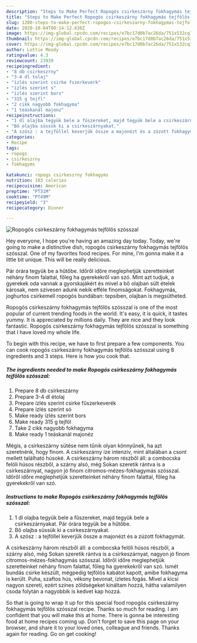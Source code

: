 ```yaml
---
description: "Steps to Make Perfect Ropogós csirkeszárny fokhagymás tejfölös szósszal"
title: "Steps to Make Perfect Ropogós csirkeszárny fokhagymás tejfölös szósszal"
slug: 1200-steps-to-make-perfect-ropogos-csirkeszarny-fokhagymas-tejfolos-szosszal
date: 2020-10-04T00:14:12.636Z
image: https://img-global.cpcdn.com/recipes/e7bc17d0b7ac26da/751x532cq70/ropogos-csirkeszarny-fokhagymas-tejfolos-szosszal-recept-foto.jpg
thumbnail: https://img-global.cpcdn.com/recipes/e7bc17d0b7ac26da/751x532cq70/ropogos-csirkeszarny-fokhagymas-tejfolos-szosszal-recept-foto.jpg
cover: https://img-global.cpcdn.com/recipes/e7bc17d0b7ac26da/751x532cq70/ropogos-csirkeszarny-fokhagymas-tejfolos-szosszal-recept-foto.jpg
author: Lottie Moody
ratingvalue: 4.3
reviewcount: 23939
recipeingredient:
- "8 db csirkeszrny"
- "3-4 dl tolaj"
- "ízlés szerint csirke fszerkeverk"
- "ízlés szerint s"
- "ízlés szerint bors"
- "315 g tejfl"
- "2 cikk nagyobb fokhagyma"
- "1 teáskanál majonz"
recipeinstructions:
- "1 dl olajba tegyük bele a fűszereket, majd tegyük bele a csirkeszárnyakat. Pár órára tegyük be a hűtőbe."
- "Bő olajba süssük ki a csirkeszárnyakat."
- "A szósz : a tejföllel keverjük össze a majonézt és a zúzott fokhagymát."
categories:
- Recipe
tags:
- ropogs
- csirkeszrny
- fokhagyms

katakunci: ropogs csirkeszrny fokhagyms 
nutrition: 103 calories
recipecuisine: American
preptime: "PT31M"
cooktime: "PT49M"
recipeyield: "3"
recipecategory: Dinner

---
```



![Ropogós csirkeszárny fokhagymás tejfölös szósszal](https://img-global.cpcdn.com/recipes/e7bc17d0b7ac26da/751x532cq70/ropogos-csirkeszarny-fokhagymas-tejfolos-szosszal-recept-foto.jpg)

Hey everyone, I hope you're having an amazing day today. Today, we're going to make a distinctive dish, ropogós csirkeszárny fokhagymás tejfölös szósszal. One of my favorites food recipes. For mine, I'm gonna make it a little bit unique. This will be really delicious.

Pár órára tegyük be a hűtőbe. Időről időre meglephetjük szeretteinket néhány finom falattal, főleg ha gyerekekről van szó. Mint azt tudjuk, a gyerekek oda vannak a gyorskajákért és mivel a bő olajban sült ételek károsak, nem szívesen adunk nekik efféle finomságokat. Fokhagymás, joghurtos csirkemell ropogós bundában: tepsiben, olajban is megsütheted.

Ropogós csirkeszárny fokhagymás tejfölös szósszal is one of the most popular of current trending foods in the world. It's easy, it is quick, it tastes yummy. It is appreciated by millions daily. They are nice and they look fantastic. Ropogós csirkeszárny fokhagymás tejfölös szósszal is something that I have loved my whole life.


To begin with this recipe, we have to first prepare a few components. You can cook ropogós csirkeszárny fokhagymás tejfölös szósszal using 8 ingredients and 3 steps. Here is how you cook that.

<!--inarticleads1-->

##### The ingredients needed to make Ropogós csirkeszárny fokhagymás tejfölös szósszal:

1. Prepare 8 db csirkeszárny
1. Prepare 3-4 dl étolaj
1. Prepare ízlés szerint csirke fűszerkeverék
1. Prepare ízlés szerint só
1. Make ready ízlés szerint bors
1. Make ready 315 g tejföl
1. Take 2 cikk nagyobb fokhagyma
1. Make ready 1 teáskanál majonéz


Mégis, a csirkeszárny sütése nem tűnik olyan könnyűnek, ha azt szeretnénk, hogy finom. A csirkeszárny íze intenzív, mint általában a csont mellett található húsoké. A csirkeszárny három részből áll: a combocska felöli húsos részből, a szárny alsó, még Sokan szeretik rántva is a csirkeszárnyat, nagyon jó finom citromos-mézes-fokhagymás szósszal. Időről időre meglephetjük szeretteinket néhány finom falattal, főleg ha gyerekekről van szó. 

<!--inarticleads2-->

##### Instructions to make Ropogós csirkeszárny fokhagymás tejfölös szósszal:

1. 1 dl olajba tegyük bele a fűszereket, majd tegyük bele a csirkeszárnyakat. Pár órára tegyük be a hűtőbe.
1. Bő olajba süssük ki a csirkeszárnyakat.
1. A szósz : a tejföllel keverjük össze a majonézt és a zúzott fokhagymát.


A csirkeszárny három részből áll: a combocska felöli húsos részből, a szárny alsó, még Sokan szeretik rántva is a csirkeszárnyat, nagyon jó finom citromos-mézes-fokhagymás szósszal. Időről időre meglephetjük szeretteinket néhány finom falattal, főleg ha gyerekekről van szó. Ismét bundás csirke készült, mégpedig tejfölös kabátot kapott, amibe fokhagyma is került. Puha, szaftos hús, vékony bevonat, ízletes fogás. Mivel a kicsi nagyon szereti, ezért színes zöldségeket kínáltam hozzá, hátha valamilyen csoda folytán a nagyobbik is kedvet kap hozzá. 

So that is going to wrap it up for this special food ropogós csirkeszárny fokhagymás tejfölös szósszal recipe. Thanks so much for reading. I am confident that you will make this at home. There is gonna be interesting food at home recipes coming up. Don't forget to save this page on your browser, and share it to your loved ones, colleague and friends. Thanks again for reading. Go on get cooking!
